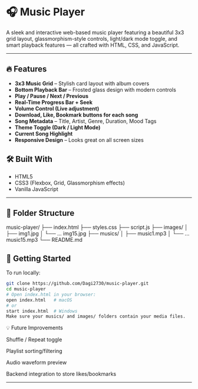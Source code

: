 # 🎧 Music Player

A sleek and interactive web-based music player featuring a beautiful 3x3 grid layout, glassmorphism-style controls, light/dark mode toggle, and smart playback features — all crafted with HTML, CSS, and JavaScript.

---

## 🔥 Features

- **3x3 Music Grid** – Stylish card layout with album covers  
- **Bottom Playback Bar** – Frosted glass design with modern controls  
- **Play / Pause / Next / Previous**  
- **Real-Time Progress Bar + Seek**  
- **Volume Control (Live adjustment)**  
- **Download, Like, Bookmark buttons for each song**  
- **Song Metadata** – Title, Artist, Genre, Duration, Mood Tags  
- **Theme Toggle (Dark / Light Mode)**  
- **Current Song Highlight**  
- **Responsive Design** – Looks great on all screen sizes


## 🛠️ Built With

- HTML5  
- CSS3 (Flexbox, Grid, Glassmorphism effects)  
- Vanilla JavaScript

---

## 📁 Folder Structure

music-player/
├── index.html
├── styles.css
├── script.js
├── images/
│ ├── img1.jpg
│ └── ... img15.jpg
├── musics/
│ ├── music1.mp3
│ └── ... music15.mp3
└── README.md


## 🚀 Getting Started

To run locally:

```bash
git clone https://github.com/Dagi2730/music-player.git
cd music-player
# Open index.html in your browser:
open index.html   # macOS
# or
start index.html  # Windows
Make sure your musics/ and images/ folders contain your media files.
```

💡 Future Improvements

Shuffle / Repeat toggle

Playlist sorting/filtering

Audio waveform preview

Backend integration to store likes/bookmarks

---
